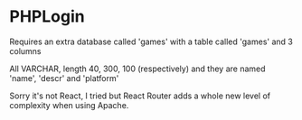 # PHPLogin

Requires an extra database called 'games' with a table called 'games' and 3 columns

All VARCHAR, length 40, 300, 100 (respectively) and they are named 'name', 'descr' and 'platform'

Sorry it's not React, I tried but React Router adds a whole new level of complexity when using Apache.
